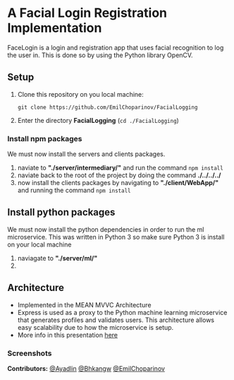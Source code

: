 # A Facial Login Registration Implementation
FaceLogin is a login and registration app that uses facial recognition to log the user in. This is done so by using the Python library OpenCV.

## Setup
1. Clone this repository on you local machine:


    `git clone https://github.com/EmilChoparinov/FacialLogging`

2. Enter the directory **FacialLogging** (`cd ./FacialLogging`)

### Install npm packages
We must now install the servers and clients packages.

1. naviate to **"./server/intermediary/"** and run the command `npm install`
2. naviate back to the root of the project by doing the command **./../../../**
3. now install the clients packages by navigating to **"./client/WebApp/"** and running the command `npm install`

## Install python packages
We must now install the python dependencies in order to run the ml microservice. This was written in Python 3 so make sure Python 3
is install on your local machine
1. naviagate to **"./server/ml/"**
2. 

## Architecture
- Implemented in the MEAN MVVC Architecture
- Express is used as a proxy to the Python machine learning microservice that generates profiles and validates users. This architecture allows easy scalability due to how the microservice is setup.
- More info in this presentation [here](/#)

### Screenshots

**Contributors:** [@Ayadlin](https://github.com/ayadlin) [@Bhkangw](https://github.com/bhkangw) [@EmilChoparinov](https://github.com/EmilChoparinov/)
